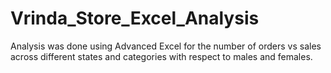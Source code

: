 # Vrinda_Store_Excel_Analysis
Analysis was done using Advanced Excel for the number of orders vs sales across different states and categories with respect to males and females.
